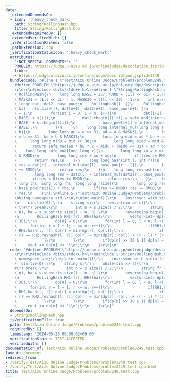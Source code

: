 ```yaml
---
data:
  _extendedDependsOn:
  - icon: ':heavy_check_mark:'
    path: String/RollingHash.hpp
    title: String/RollingHash.hpp
  _extendedRequiredBy: []
  _extendedVerifiedWith: []
  _isVerificationFailed: false
  _pathExtension: cpp
  _verificationStatusIcon: ':heavy_check_mark:'
  attributes:
    '*NOT_SPECIAL_COMMENTS*': ''
    PROBLEM: https://judge.u-aizu.ac.jp/onlinejudge/description.jsp?id=3249
    links:
    - https://judge.u-aizu.ac.jp/onlinejudge/description.jsp?id=3249
  bundledCode: "#line 1 \"Test/Aizu Online Judge/Problems/problem3249.test.cpp\"\n\
    #define PROBLEM \"https://judge.u-aizu.ac.jp/onlinejudge/description.jsp?id=3249\"\
    \r\n\r\n#include <bits/stdc++.h>\r\n#line 1 \"String/RollingHash.hpp\"\nstruct\
    \ RollingHash{\n    long long BASE = 257, RMOD = (1ll << 61) - 1;\n    long long\
    \ MASK31 = (1ll << 31) - 1, MASK30 = (1ll << 30) - 1;\n    int n;\n    std::vector<long\
    \ long> dat, dat2, base_pow;\n    RollingHash()  {}\n    RollingHash(std::string\
    \ &s) : n(s.size()), dat(n+1), dat2(n+1), base_pow(n+1) {\n        base_pow[0]\
    \ = 1;\n        for(int i = 0; i < n; i++){\n            dat[i+1] = safe_mod(internal_mul(dat[i],\
    \ BASE) + s[i]);\n            dat2.rbegin()[i+1] = safe_mod(internal_mul(dat2.rbegin()[i],\
    \ BASE) + s.rbegin()[i]);\n            base_pow[i+1] = internal_mul(base_pow[i],\
    \ BASE);\n        }\n    }\n    long long internal_mul(long long a, long long\
    \ b){\n        long long au = a >> 31, ad = a & MASK31;\n        long long bu\
    \ = b >> 31, bd = b & MASK31;\n        long long mid = ad * bu + au * bd;\n  \
    \      long long midu = mid >> 30;\n        long long midd = mid & MASK30;\n \
    \       return safe_mod(au * bu * 2 + midu + (midd << 31) + ad * bd);\n    }\n\
    \    long long safe_mod(long long x){\n        long long xu = x >> 61, xd = x\
    \ & RMOD;\n        long long res = xu + xd;\n        if (res >= RMOD) res -= RMOD;\n\
    \        return res;\n    }\n    long long hash(int l, int r){\n        long long\
    \ res = dat[r] - internal_mul(dat[l], base_pow[r - l]);\n        if(res < 0)res\
    \ += RMOD;\n        return res;\n    }\n    long long revhash(int l, int r){\n\
    \        long long res = dat2[l] - internal_mul(dat2[r], base_pow[r - l]);\n \
    \       if(res < 0)res += RMOD;\n        return res;\n    }\n    long long joint(long\
    \ long lhs, long long rhs, long long rsize){\n        long long res = internal_mul(lhs,\
    \ base_pow[rsize]) + rhs;\n        if(res >= RMOD) res -= RMOD;\n        return\
    \ res;\n    }\n};\n#line 5 \"Test/Aizu Online Judge/Problems/problem3249.test.cpp\"\
    \nusing namespace std;\r\n\r\nint main(){\r\n    ios::sync_with_stdio(false);\r\
    \n    cin.tie(0);\r\n    string s;\r\n    while(cin >> s){\r\n        if(s ==\
    \ \"#\") break;\r\n        int n = s.size() / 2;\r\n        string fr = s.substr(0,\
    \ n), ba = s.substr(s.size() - n, n);\r\n        reverse(ba.begin(), ba.end());\r\
    \n        RollingHash RH1(fr), RH2(ba);\r\n        vector<int> dp(n + 1, 1 <<\
    \ 30);\r\n        dp[0] = 0;\r\n        for(int l = 0; l < n; l++){\r\n      \
    \      for(int r = l + 1; r <= n; r++){\r\n                if(RH1.hash(l, r) ==\
    \ RH2.hash(l, r)) dp[r] = min(dp[r], dp[l]);\r\n                if(RH1.hash(l,\
    \ r) == RH2.revhash(l, r)) dp[r] = min(dp[r], dp[l] + (r - l) * (r - l));\r\n\
    \            }\r\n        }\r\n        if(dp[n] >> 30 & 1) dp[n] = -1;\r\n   \
    \     cout << dp[n] << '\\n';\r\n    }\r\n}\n"
  code: "#define PROBLEM \"https://judge.u-aizu.ac.jp/onlinejudge/description.jsp?id=3249\"\
    \r\n\r\n#include <bits/stdc++.h>\r\n#include \"String/RollingHash.hpp\"\r\nusing\
    \ namespace std;\r\n\r\nint main(){\r\n    ios::sync_with_stdio(false);\r\n  \
    \  cin.tie(0);\r\n    string s;\r\n    while(cin >> s){\r\n        if(s == \"\
    #\") break;\r\n        int n = s.size() / 2;\r\n        string fr = s.substr(0,\
    \ n), ba = s.substr(s.size() - n, n);\r\n        reverse(ba.begin(), ba.end());\r\
    \n        RollingHash RH1(fr), RH2(ba);\r\n        vector<int> dp(n + 1, 1 <<\
    \ 30);\r\n        dp[0] = 0;\r\n        for(int l = 0; l < n; l++){\r\n      \
    \      for(int r = l + 1; r <= n; r++){\r\n                if(RH1.hash(l, r) ==\
    \ RH2.hash(l, r)) dp[r] = min(dp[r], dp[l]);\r\n                if(RH1.hash(l,\
    \ r) == RH2.revhash(l, r)) dp[r] = min(dp[r], dp[l] + (r - l) * (r - l));\r\n\
    \            }\r\n        }\r\n        if(dp[n] >> 30 & 1) dp[n] = -1;\r\n   \
    \     cout << dp[n] << '\\n';\r\n    }\r\n}"
  dependsOn:
  - String/RollingHash.hpp
  isVerificationFile: true
  path: Test/Aizu Online Judge/Problems/problem3249.test.cpp
  requiredBy: []
  timestamp: '2024-05-25 09:00:02+09:00'
  verificationStatus: TEST_ACCEPTED
  verifiedWith: []
documentation_of: Test/Aizu Online Judge/Problems/problem3249.test.cpp
layout: document
redirect_from:
- /verify/Test/Aizu Online Judge/Problems/problem3249.test.cpp
- /verify/Test/Aizu Online Judge/Problems/problem3249.test.cpp.html
title: Test/Aizu Online Judge/Problems/problem3249.test.cpp
---
```

